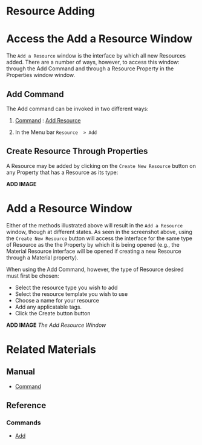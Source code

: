 # Resource Adding 

# Access the Add a Resource Window

The `Add a Resource` window is the interface by which all new Resources added. There are a number of ways, however, to access this window: through the Add Command and through a Resource Property in the Properties window window.

## Add Command

The Add command can be invoked in two different ways:

1. [ Command](https://plasmaengine.github.io/PlasmaDocs/Plasma1/Editor/editor/editorcommands/commands.markdown) : [ Add Resource](https://plasmaengine.github.io/PlasmaDocs/Plasma1/C++/code_reference/command_reference.markdown#add)

2. In the Menu bar `Resource  > Add`

## Create Resource Through Properties

A Resource may be added by clicking on the `Create New Resource` button on any Property that has a Resource as its type:



**ADD IMAGE**

# Add a Resource Window

Either of the methods illustrated above will result in the `Add a Resource` window, though at different states. As seen in the screenshot above,  using the `Create New Resource` button will access the interface for the same type of Resource as the the Property by which it is being opened (e.g., the Material Resource interface will be opened if creating a new Resource through a Material property).

When using the Add Command, however, the type of Resource desired must first be chosen:

- Select the resource type you wish to add
- Select the resource template you wish to use
- Choose a name for your resource
- Add any applicatable tags.
- Click the Create button button



**ADD IMAGE** *The Add Resource Window*



# Related Materials
## Manual
- [Command](https://plasmaengine.github.io/PlasmaDocs/Plasma1/Editor/editor/editorcommands.markdown)

## Reference
### Commands
- [ Add](https://plasmaengine.github.io/PlasmaDocs/Plasma1/C++/code_reference/command_reference.markdown#add) 

 